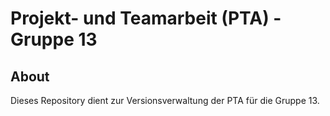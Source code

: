# Projekt- und Teamarbeit (PTA) - Gruppe 13

## About
Dieses Repository dient zur Versionsverwaltung der PTA für die Gruppe 13.
